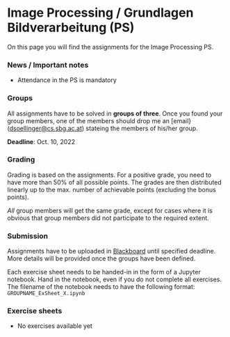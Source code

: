 # Image Processing / Grundlagen Bildverarbeitung (PS)



On this page you will find the assignments for the Image Processing PS.



### News / Important notes

- Attendance in the PS is mandatory



### Groups

All assignments have to be solved in **groups of three**. Once you found your group members, one of the members should drop me an [email}(dsoellinger@cs.sbg.ac.at) stateing the members of his/her group.

**Deadline**: Oct. 10, 2022



### Grading

Grading is based on the assignments. For a positive grade, you need to have more than 50% of all possible points. The grades are then distributed linearly up to the max. number of achievable points (excluding the bonus points).

*All* group members will get the same grade, except for cases where it is obvious that group members did not participate to the required extent.



### Submission

Assignments have to be uploaded in [Blackboard](https://elearn.sbg.ac.at/ultra) until specified deadline. More details will be provided once the groups have been defined.

Each exercise sheet needs to be handed-in in the form of a Jupyter notebook. Hand in the notebook, even if you do not complete all exercises.
The filename of the notebook needs to have the following format: ``GROUPNAME_ExSheet_X.ipynb``


### Exercise sheets

- No exercises available yet

